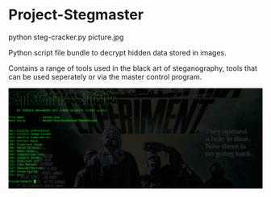 # Project-Stegmaster

python steg-cracker.py picture.jpg

Python script file bundle to decrypt hidden data stored in images. 

Contains a range of tools used in the black art of steganography, tools that can be used seperately or via the master control program.

![Screenshot](picture3.png) 

